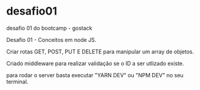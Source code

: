 # desafio01
desafio 01 do bootcamp - gostack

Desafio 01 - Conceitos em node JS.

Criar rotas GET, POST, PUT E DELETE para manipular um array de objetos.

Criado middleware para realizar validação se o ID a ser utlizado existe.

para rodar o server basta executar "YARN DEV" ou "NPM DEV" no seu terminal.
